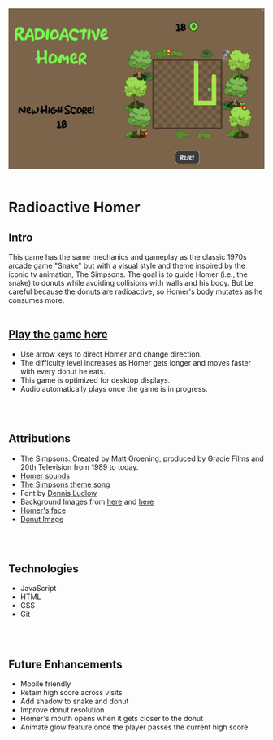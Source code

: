 
<img src= "./images/game.png">
<br />
<br />

# Radioactive Homer

## Intro
This game has the same mechanics and gameplay as the classic 1970s arcade game "Snake" but with a visual style and theme inspired by the iconic tv animation, The Simpsons. The goal is to guide Homer (i.e., the snake) to donuts while avoiding collisions with walls and his body. But be careful because the donuts are radioactive, so Homer's body mutates as he consumes more.
<br />
<br />

## [Play the game here](https://homer-snake-game.netlify.app)
- Use arrow keys to direct Homer and change direction. 
- The difficulty level increases as Homer gets longer and moves faster with every donut he eats.
- This game is optimized for desktop displays. 
- Audio automatically plays once the game is in progress.
<br />
<br />

## Attributions
- The Simpsons. Created by Matt Groening, produced by Gracie Films and 20th Television from 1989 to today.
- [Homer sounds](https://www.soundboard.com) 
- [The Simpsons theme song](https://www.101soundboards.com)
- Font by [Dennis Ludlow](https://www.sharkshock.net)
- Background Images from [here](https://simpsonstappedout.fandom.com) and [here](https://www.seekpng.com/ipng/u2w7e6r5i1q8q8w7_radiation-figure-toxic-waste-clipart/)
- [Homer's face](https://steamcommunity.com/sharedfiles/filedetails/?id=1919876438)
- [Donut Image](https://www.kindpng.com/imgv/wmRwTT_transparent-donuts-clipart-simpsons-donut-hd-png-download/)


<br />
<br />

## Technologies

- JavaScript
- HTML
- CSS
- Git
<br />
<br />

## Future Enhancements
- Mobile friendly
- Retain high score across visits
- Add shadow to snake and donut
- Improve donut resolution
- Homer's mouth opens when it gets closer to the donut
- Animate glow feature once the player passes the current high score
